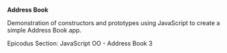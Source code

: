 **Address Book**

Demonstration of constructors and prototypes using JavaScript to create a simple Address Book app.

Epicodus Section:  JavaScript OO - Address Book 3
